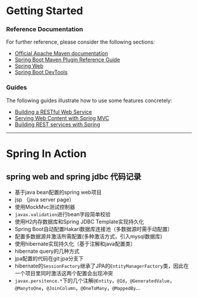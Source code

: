# Getting Started

### Reference Documentation
For further reference, please consider the following sections:

* [Official Apache Maven documentation](https://maven.apache.org/guides/index.html)
* [Spring Boot Maven Plugin Reference Guide](https://docs.spring.io/spring-boot/docs/2.2.5.RELEASE/maven-plugin/)
* [Spring Web](https://docs.spring.io/spring-boot/docs/2.2.5.RELEASE/reference/htmlsingle/#boot-features-developing-web-applications)
* [Spring Boot DevTools](https://docs.spring.io/spring-boot/docs/2.2.5.RELEASE/reference/htmlsingle/#using-boot-devtools)

### Guides
The following guides illustrate how to use some features concretely:

* [Building a RESTful Web Service](https://spring.io/guides/gs/rest-service/)
* [Serving Web Content with Spring MVC](https://spring.io/guides/gs/serving-web-content/)
* [Building REST services with Spring](https://spring.io/guides/tutorials/bookmarks/)
 

---

# Spring In Action 

## spring web and spring jdbc 代码记录

- 基于java bean配置的spring web项目
- jsp （java server page）
- 使用MockMvc测试控制器
- `javax.validation`进行bean字段简单校验
- 使用H2内存数据库和Spring JDBC Template实现持久化
- Spring Boot自动配置Hakari数据库连接池（多数据源时需手动配置）
- 配置多数据源并激活所需配置(多种激活方式，引入mysql数据库)
- 使用hibernate实现持久化（基于注解和java配置类）
- hibernate query的几种方式
- jpa配置的代码在git:jpa分支下
- hibernate的`SessionFactory`继承了JPA的`EntityManagerFactory`类，因此在一个项目里同时激活这两个配置会出现冲突
- `javax.persitence.*`下的几个注解`@Entity`，`@Id`，`@GeneratedValue`，`@ManytoOne`，`@JoinColumn`，`@OneToMany`，`@MappedBy`...